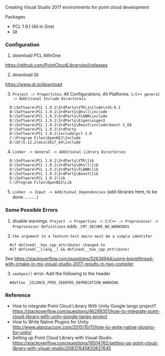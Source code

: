 Creating Visual Studio 2017 environments for point cloud development

Packages
* PCL 1.9.1 (All in One)
* Qt

### Configuration

1.  download PCL AllInOne

  <https://github.com/PointCloudLibrary/pcl/releases>

2.  download Qt

  <https://www.qt.io/download>

3.  `Project -> Propertites`: All Configurations, All Platforms. `C/C++ general -> Additional Include Directoreis`
  ```
    D:\Software\PCL 1.9.1\3rdParty\VTK\include\vtk-8.1
    D:\Software\PCL 1.9.1\3rdParty\Qhull\include
    D:\Software\PCL 1.9.1\3rdParty\FLANN\include
    D:\Software\PCL 1.9.1\3rdParty\Eigen\eigen3
    D:\Software\PCL 1.9.1\3rdParty\Boost\include\boost-1_68
    D:\Software\PCL 1.9.1\3rdParty
    D:\Software\PCL 1.9.1\include\pcl-1.9
    C:\Program Files\OpenNI2\Include
    D:\Qt\5.12.2\msvc2017_64\include
  ```

4. `Linker -> General -> Additional Library Directories`
  ```
    D:\Software\PCL 1.9.1\3rdParty\VTK\lib
    D:\Software\PCL 1.9.1\3rdParty\Qhull\lib
    D:\Software\PCL 1.9.1\3rdParty\FLANN\lib
    D:\Software\PCL 1.9.1\3rdParty\Boost\lib
    D:\Software\PCL 1.9.1\lib
    C:\Program Files\OpenNI2\Lib
  ```

5.  `Linker -> Input -> Additional Dependencies` (add libraries here, to be done...........)

### Some Possible Errors

1.  disable warnings. `Project -> Properties -> C/C++ -> Preprocessor -> Preprocessor Definitions` adds `_CRT_SECURE_NO_WARNINGS`

2.  `the argument to a feature-test macro must be a simple identifer`
  ```
    #if defined(__has_cpp_attribute) changed to
    #if defined(__clang__) && defined(__has_cpp_attribute)
  ```

  See <https://stackoverflow.com/questions/52636944/using-boostthread-with-cmake-in-ms-visual-studio-2017-results-in-two-compiler>

3.  `seekpos()` error. Add the following to the header
  ```
    #define _SILENCE_FPOS_SEEKPOS_DEPRECATION_WARNING
  ```

### Reference
*  How to integrate Point Cloud Library With Unity Google tango project?. <https://stackoverflow.com/questions/46299351/how-to-integrate-point-cloud-library-with-unity-google-tango-project>   
*  How to Write Native Plugins for Unity. <http://www.alanzucconi.com/2015/10/11/how-to-write-native-plugins-for-unity/>
*  Setting up Point Cloud Library with Visual Studio. <https://stackoverflow.com/questions/16514762/setting-up-point-cloud-library-with-visual-studio/20837645#20837645>
